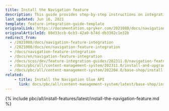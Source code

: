 ```yaml
---
title: Install the Navigation feature
description: This guide provides step-by-step instructions on integrating Navigation feature into your project.
last_updated: Jun 16, 2021
template: feature-integration-guide-template
originalLink: https://documentation.spryker.com/2021080/docs/navigation-feature-integration
originalArticleId: 08d33ccb-6cb3-42a0-b74d-db3302c1e32b
redirect_from:
  - /2021080/docs/navigation-feature-integration
  - /2021080/docs/en/navigation-feature-integration
  - /docs/navigation-feature-integration
  - /docs/en/navigation-feature-integration
  - /docs/scos/dev/feature-integration-guides/202311.0/navigation-feature-integration.html
  - /docs/pbc/all/content-management-system/202311.0/install-and-upgrade/install-features/install-the-navigation-feature.html
  - /docs/pbc/all/content-management-system/202204.0/base-shop/install-and-upgrade/install-features/install-the-navigation-feature.html
related:
    - title: Install the Navigation Glue API
      link: docs/pbc/all/content-management-system/latest/base-shop/install-and-upgrade/install-glue-api/install-the-navigation-glue-api.html
---
```


{% include pbc/all/install-features/latest/install-the-navigation-feature.md %} <!-- To edit, see /_includes/pbc/all/install-features/202311.0/install-the-navigation-feature.md -->
